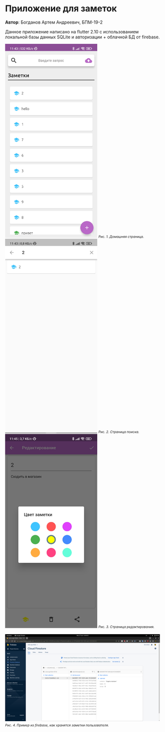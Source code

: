 # Приложение для заметок
**Автор**: Богданов Артем Андреевич, БПМ-19-2

Данное приложение написано на flutter 2.10 с использованием локальной базы данных SQLite и авторизации + облачной БД от firebase.


<img src="./screenshots/home-page.jpg" alt="drawing" width="300"/>
<i style="font-size: 8pt;">Рис. 1. Домашняя страница.</i>
<br>
<img src="./screenshots/search-page.jpg" alt="drawing" width="300"/>
<i style="font-size: 8pt;">Рис. 2. Cтраница поиска.</i>
<br>
<img src="./screenshots/edit-page.jpg" alt="drawing" width="300"/>
<i style="font-size: 8pt;">Рис. 3. Cтраница редактирования.</i>
<br>
<br>


<img src="./screenshots/firebase.png" alt="drawing" width="900"/>
<i style="font-size: 8pt;">Рис. 4. Пример из firebase, как хранятся заметки пользователя.</i>
</br>